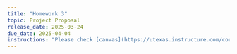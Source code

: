 ```yaml
---
title: "Homework 3"
topic: Project Proposal
release_date: 2025-03-24
due_date: 2025-04-04
instructions: "Please check [canvas](https://utexas.instructure.com/courses/1414723/assignments/7125008) to access the problem pdf and further instructions."
---
```

